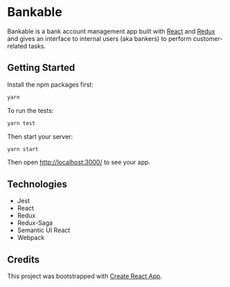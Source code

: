 # Bankable
Bankable is a bank account management app built with [React](https://reactjs.org/) and [Redux](https://redux.js.org/) and gives an interface to internal users (aka bankers) to perform customer-related tasks.

## Getting Started

Install the npm packages first:
```sh
yarn
```

To run the tests: 
```sh
yarn test
```

Then start your server:
```sh
yarn start
```

Then open [http://localhost:3000/](http://localhost:3000/) to see your app.

## Technologies

- Jest
- React
- Redux
- Redux-Saga
- Semantic UI React
- Webpack

## Credits

This project was bootstrapped with [Create React App](https://github.com/facebookincubator/create-react-app).